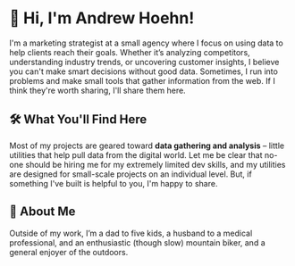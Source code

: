 # 👋 Hi, I'm Andrew Hoehn!

I'm a marketing strategist at a small agency where I focus on using data to help clients reach their goals. Whether it’s analyzing competitors, understanding industry trends, or uncovering customer insights, I believe you can't make smart decisions without good data. Sometimes, I run into problems and make small tools that gather information from the web. If I think they're worth sharing, I'll share them here. 
## 🛠️ What You'll Find Here
Most of my projects are geared toward **data gathering and analysis** – little utilities that help pull data from the digital world. Let me be clear that no-one should be hiring me for my extremely limited dev skills, and my utilities are designed for small-scale projects on an individual level.  But, if something I've built is helpful to you, I'm happy to share. 

## 🎒 About Me
Outside of my work, I’m a dad to five kids, a husband to a medical professional, and an enthusiastic (though slow) mountain biker, and a general enjoyer of the outdoors.
